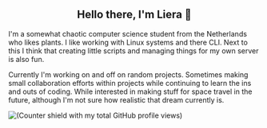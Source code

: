 <h2 align="center">Hello there, I'm Liera 🐉 </h2>

I'm a somewhat chaotic computer science student from the Netherlands who likes plants. I like working with Linux systems and there CLI. Next to this I think that creating little scripts and managing things for my own server is also fun.

Currently I'm working on and off on random projects. Sometimes making small collaboration efforts within projects while continuing to learn the ins and outs of coding. While interested in making stuff for space travel in the future, although I'm not sure how realistic that dream currently is.

![(Counter shield with my total GitHub profile views)](https://komarev.com/ghpvc/?username=electrenator)
<!-- 33 my visits -->
